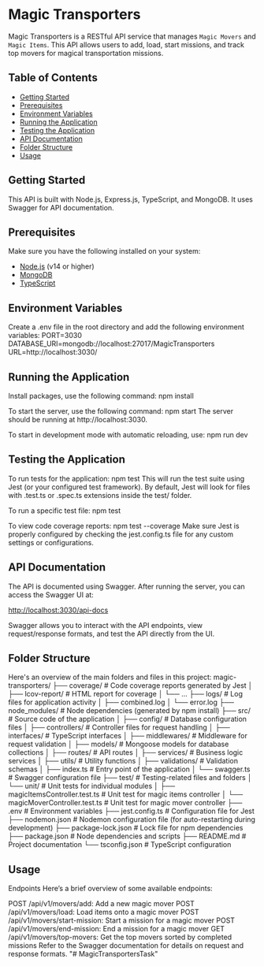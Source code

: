 # Magic Transporters

Magic Transporters is a RESTful API service that manages `Magic Movers` and `Magic Items`. This API allows users to add, load, start missions, and track top movers for magical transportation missions.

## Table of Contents

- [Getting Started](#getting-started)
- [Prerequisites](#prerequisites)
- [Environment Variables](#environment-variables)
- [Running the Application](#running-the-application)
- [Testing the Application](#testing-the-application)
- [API Documentation](#api-documentation)
- [Folder Structure](#folder-structure)
- [Usage](#usage)

## Getting Started

This API is built with Node.js, Express.js, TypeScript, and MongoDB. It uses Swagger for API documentation.

## Prerequisites

Make sure you have the following installed on your system:

- [Node.js](https://nodejs.org/) (v14 or higher)
- [MongoDB](https://www.mongodb.com/)
- [TypeScript](https://www.typescriptlang.org/)

## Environment Variables

Create a .env file in the root directory and add the following environment variables:
PORT=3030
DATABASE_URI=mongodb://localhost:27017/MagicTransporters
URL=http://localhost:3030/

## Running the Application

Install packages, use the following command:
npm install

To start the server, use the following command:
npm start
The server should be running at http://localhost:3030.

To start in development mode with automatic reloading, use:
npm run dev

## Testing the Application

To run tests for the application:
npm test
This will run the test suite using Jest (or your configured test framework). By default, Jest will look for files with .test.ts or .spec.ts extensions inside the test/ folder.

To run a specific test file:
npm test <path-to-test-file>

To view code coverage reports:
npm test --coverage
Make sure Jest is properly configured by checking the jest.config.ts file for any custom settings or configurations.

## API Documentation

The API is documented using Swagger. After running the server, you can access the Swagger UI at:

[http://localhost:3030/api-docs](http://localhost:3030/api-docs)

Swagger allows you to interact with the API endpoints, view request/response formats, and test the API directly from the UI.

## Folder Structure

Here's an overview of the main folders and files in this project:
magic-transporters/
├── coverage/ # Code coverage reports generated by Jest
│ ├── lcov-report/ # HTML report for coverage
│ └── ...
├── logs/ # Log files for application activity
│ ├── combined.log
│ └── error.log
├── node_modules/ # Node dependencies (generated by npm install)
├── src/ # Source code of the application
│ ├── config/ # Database configuration files
│ ├── controllers/ # Controller files for request handling
│ ├── interfaces/ # TypeScript interfaces
│ ├── middlewares/ # Middleware for request validation
│ ├── models/ # Mongoose models for database collections
│ ├── routes/ # API routes
│ ├── services/ # Business logic services
│ ├── utils/ # Utility functions
│ ├── validations/ # Validation schemas
│ ├── index.ts # Entry point of the application
│ └── swagger.ts # Swagger configuration file
├── test/ # Testing-related files and folders
│ └── unit/ # Unit tests for individual modules
│ ├── magicItemsController.test.ts # Unit test for magic items controller
│ └── magicMoverController.test.ts # Unit test for magic mover controller
├── .env # Environment variables
├── jest.config.ts # Configuration file for Jest
├── nodemon.json # Nodemon configuration file (for auto-restarting during development)
├── package-lock.json # Lock file for npm dependencies
├── package.json # Node dependencies and scripts
├── README.md # Project documentation
└── tsconfig.json # TypeScript configuration

## Usage

Endpoints
Here’s a brief overview of some available endpoints:

POST /api/v1/movers/add: Add a new magic mover
POST /api/v1/movers/load: Load items onto a magic mover
POST /api/v1/movers/start-mission: Start a mission for a magic mover
POST /api/v1/movers/end-mission: End a mission for a magic mover
GET /api/v1/movers/top-movers: Get the top movers sorted by completed missions
Refer to the Swagger documentation for details on request and response formats.
"# MagicTransportersTask" 
